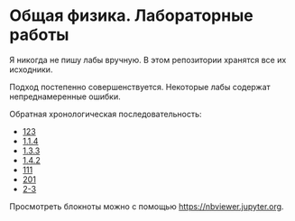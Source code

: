 # Общая физика. Лабораторные работы

Я никогда не пишу лабы вручную. В этом репозитории хранятся все их исходники.

Подход постепенно совершенствуется. Некоторые лабы содержат непреднамеренные ошибки.

Обратная хронологическая последовательность:
- [123](./Lab%20123)
- [1.1.4](./Lab%201.1.4)
- [1.3.3](./Lab%201.3.3)
- [1.4.2](./Lab%201.4.2)
- [111](./Lab%20111)
- [201](./Lab%20201)
- [2-3](./Lab%202-3)

Просмотреть блокноты можно с помощью https://nbviewer.jupyter.org.
